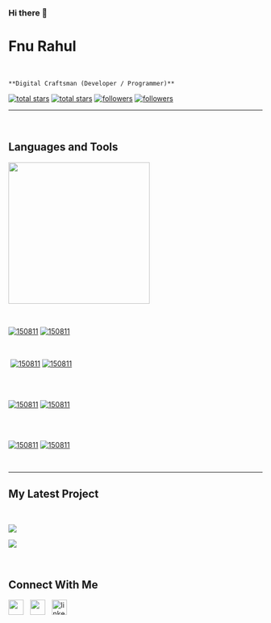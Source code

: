 ### Hi there 👋

<!--
**Rahul150811/rahul150811** is a ✨ _special_ ✨ repository because its `README.md` (this file) appears on your GitHub profile.

Here are some ideas to get you started:

- 🔭 I’m currently working on ...
- 🌱 I’m currently learning ...
- 👯 I’m looking to collaborate on ...
- 🤔 I’m looking for help with ...
- 💬 Ask me about ...
- 📫 How to reach me: ...
- 😄 Pronouns: ...
- ⚡ Fun fact: ...
-->
<h1> Fnu Rahul </h1>
<br /> 

                    
`**Digital Craftsman (Developer / Programmer)**`

                    

<p align="left"></p>
<p align="left"> 
  <a href="https://github.com/150811?tab=repositories&sort=stargazers#gh-light-mode-only">
    <img alt="total stars" title="Total stars on GitHub" src="https://custom-icon-badges.demolab.com/github/stars/150811?color=3ea97d&style=for-the-badge&labelColor=40b682&logo=star#gh-light-mode-only"/></a>
  
  <a href="https://github.com/150811?tab=repositories&sort=stargazers#gh-dark-mode-only">
    <img alt="total stars" title="Total stars on GitHub" src="https://custom-icon-badges.demolab.com/github/stars/150811?color=655489&style=for-the-badge&labelColor=c691e9&logo=star#gh-dark-mode-only"/></a>
  
  <a href="https://github.com/150811?tab=followers#gh-light-mode-only">
    <img alt="followers" title="Follow me on Github" src="https://custom-icon-badges.demolab.com/github/followers/150811?color=2c4954&labelColor=2c3e50&style=for-the-badge&logo=person-add&label=Follow&logoColor=white#gh-light-mode-only"/></a>
    
  <a href="https://github.com/150811?tab=followers#gh-dark-mode-only">
    <img alt="followers" title="Follow me on Github" src="https://custom-icon-badges.demolab.com/github/followers/150811?color=dacc84&labelColor=f9e692&style=for-the-badge&logo=person-add&label=Follow&logoColor=white#gh-dark-mode-only"/></a>
</p>

---
<br />

                    

<h2>Languages and Tools</h2> 
<p align="left">
<img width="280px"  src="https://skillicons.dev/icons?i=&perline=9"  />
</p>
<br />

                    

<p><a href="https://github.com/150811#gh-dark-mode-only" target="_blank"><img align="center" src="https://github-readme-stats.vercel.app/api/top-langs/?username=150811&langs_count=6&show_icon=true&layout=compact&theme=nightowl#gh-dark-mode-only" alt="150811" /></a>
  <a href="https://github.com/150811#gh-light-mode-only" target="_blank"><img align="center" src="https://github-readme-stats.vercel.app/api/top-langs/?username=150811&langs_count=6&show_icon=true&layout=compact&theme=vue#gh-light-mode-only" alt="150811" /></a>
</p>

<br />

<p>&nbsp;<a href="https://github.com/150811#gh-dark-mode-only" target="_blank"><img align="center" src="https://github-readme-stats.vercel.app/api?username=150811&count_private=true&show_icons=true&theme=nightowl#gh-dark-mode-only" alt="150811" /></a>
<a href="https://github.com/150811#gh-light-mode-only" target="_blank"><img align="center" src="https://github-readme-stats.vercel.app/api?username=150811&count_private=true&show_icons=true&theme=vue#gh-light-mode-only" alt="150811" /></a>
</p> 
<br>
<br />

<p><a href="https://github.com/150811#gh-dark-mode-only" target="_blank"><img align="center" src="https://streak-stats.demolab.com?user=150811&theme=nightowl#gh-dark-mode-only" alt="150811"/></a>
<a href="https://github.com/150811#gh-light-mode-only" target="_blank"><img align="center" src="https://streak-stats.demolab.com?user=150811&theme=vue#gh-light-mode-only" alt="150811"/></a></p>
<br/>
<br />

<p><a href="https://github.com/150811#gh-dark-mode-only" target="_blank"><img align="center" src="https://github-readme-activity-graph.cyclic.app/graph?username=150811&theme=nightowl#gh-dark-mode-only" alt="150811" /></a>
<a href="https://github.com/150811#gh-light-mode-only" target="_blank"><img align="center" src="https://github-readme-activity-graph.cyclic.app/graph?username=150811&theme=vue#gh-light-mode-only" alt="150811" /></a></p>
<br/>

---


                    

<h2>My Latest Project</h2> 
<br />
<p><a href="https://github.com/150811/#gh-dark-mode-only" target="_blank"><img align="center" src="https://github-readme-stats.vercel.app/api/pin/?username=150811&repo=&theme=nightowl&show_owner=true#gh-dark-mode-only"/></a></p>
<p><a href="https://github.com/150811/#gh-light-mode-only" target="_blank"><img align="center" src="https://github-readme-stats.vercel.app/api/pin/?username=150811&repo=&theme=vue&show_owner=true#gh-light-mode-only"/></a></p>
<br />


                    

<h2>Connect With Me</h2> 
<p align="left">
<a href="https://twitter.com/" target="_blank"><img align="left" width="30px" style="padding-right:10px;" src="https://raw.githubusercontent.com/rahuldkjain/github-profile-readme-generator/master/src/images/icons/Social/twitter.svg" alt="" /></a>
<a href="https://instagram.com/" target="_blank"><img align="left" width="30px" style="padding-right:10px" src="https://raw.githubusercontent.com/rahuldkjain/github-profile-readme-generator/master/src/images/icons/Social/instagram.svg" alt="" /></a>
<a href="https://www.linkedin.com/in/fnu-rahul-a48427199/" target="_blank"><img align="left" alt="linkedin" width="30px" style="padding-right: 10px;" src="https://cdn.jsdelivr.net/gh/devicons/devicon/icons/linkedin/linkedin-original.svg" /></a>
</p>
